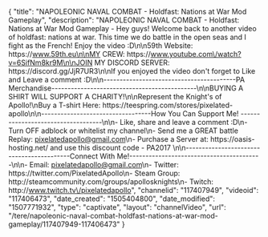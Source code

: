 {
    "title": "NAPOLEONIC NAVAL COMBAT - Holdfast: Nations at War Mod Gameplay",
    "description": "NAPOLEONIC NAVAL COMBAT - Holdfast: Nations at War Mod Gameplay - Hey guys! Welcome back to another video of holdfast: nations at war. This time we do battle in the open seas and I fight as the French! Enjoy the video :D\n\n59th Website: https:\/\/www.59th.eu\n\nMY CREW: https:\/\/www.youtube.com\/watch?v=6SifNm8kr9M\n\nJOIN MY DISCORD SERVER: https:\/\/discord.gg\/JjR7UR3\n\nIf you enjoyed the video don't forget to Like and Leave a comment :D\n\n-----------------------------------------PA Merchandise---------------------------------------------\n\nBUYING A SHIRT WILL SUPPORT A CHARITY!\n\nRepresent the Knight's of Apollo!\nBuy a T-shirt Here: https:\/\/teespring.com\/stores\/pixelated-apollo\n\n----------------------------------How You Can Support Me! -----------------------------------\n\n- Like, share and leave a comment :D\n- Turn OFF adblock or whitelist my channel\n- Send me a GREAT battle Replay: pixelatedapollo@gmail.com\n- Purchase a Server at: https:\/\/oasis-hosting.net\/ and use this discount code - PA2017 \n\n------------------------------------------Connect With Me!-----------------------------------------\n\n- Email: pixelatedapollo@gmail.com\n- Twitter: https:\/\/twitter.com\/PixelatedApollo\n- Steam Group:  http:\/\/steamcommunity.com\/groups\/apollosknights\n- Twitch: http:\/\/www.twitch.tv\/pixelatedapollo",
    "channelid": "117407949",
    "videoid": "117406473",
    "date_created": "1505404800",
    "date_modified": "1507771932",
    "type": "captivate",
    "layout": "channelVideo",
    "url": "\/tere\/napoleonic-naval-combat-holdfast-nations-at-war-mod-gameplay\/117407949-117406473"
}